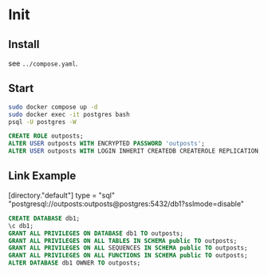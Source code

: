 # Init

## Install

see `../compose.yaml`.

## Start

```sh
sudo docker compose up -d
sudo docker exec -it postgres bash
psql -U postgres -W
```

```sql
CREATE ROLE outposts;
ALTER USER outposts WITH ENCRYPTED PASSWORD 'outposts';
ALTER USER outposts WITH LOGIN INHERIT CREATEDB CREATEROLE REPLICATION;
```

## Link Example

[directory."default"]
type = "sql"
"postgresql://outposts:outposts@postgres:5432/db1?sslmode=disable"

```sql
CREATE DATABASE db1;
\c db1;
GRANT ALL PRIVILEGES ON DATABASE db1 TO outposts;
GRANT ALL PRIVILEGES ON ALL TABLES IN SCHEMA public TO outposts;
GRANT ALL PRIVILEGES ON ALL SEQUENCES IN SCHEMA public TO outposts;
GRANT ALL PRIVILEGES ON ALL FUNCTIONS IN SCHEMA public TO outposts;
ALTER DATABASE db1 OWNER TO outposts;
```
